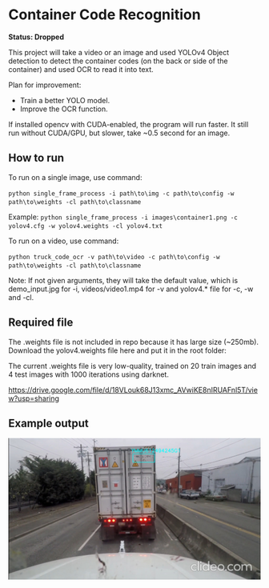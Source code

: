 # Container Code Recognition

**Status: Dropped**

This project will take a video or an image and used YOLOv4 Object detection
to detect the container codes (on the back or side of the container) and used OCR to read it into text.

Plan for improvement:

- Train a better YOLO model.
- Improve the OCR function.

If installed opencv with CUDA-enabled, the program will run faster. It still run
without CUDA/GPU, but slower, take ~0.5 second for an image.

## How to run

To run on a single image, use command:

`python single_frame_process -i path\to\img -c path\to\config
-w path\to\weights -cl path\to\classname`

Example: `python single_frame_process -i images\container1.png -c yolov4.cfg
-w yolov4.weights -cl yolov4.txt`

To run on a video, use command:

`python truck_code_ocr -v path\to\video -c path\to\config
-w path\to\weights -cl path\to\classname`

Note: If not given arguments, they will take the default value, which is
demo_input.jpg for -i, videos/video1.mp4 for -v and yolov4.* file for -c, -w and -cl.

## Required file

The .weights file is not included in repo because it has large size (~250mb).
Download the yolov4.weights file here and put it in the root folder:

The current .weights file is very low-quality, trained on 20 train images
and 4 test images with 1000 iterations using darknet.

<https://drive.google.com/file/d/18VLouk68J13xmc_AVwiKE8nIRUAFnl5T/view?usp=sharing>

## Example output

![Output example](./output.jpg?raw=true "Output example")
